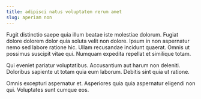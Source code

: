 ```yaml
---
title: adipisci natus voluptatem rerum amet
slug: aperiam non
---
```


Fugit distinctio saepe quia illum beatae iste molestiae dolorum. Fugiat dolore dolorem dolor quia soluta velit non dolore. Ipsum in non aspernatur nemo sed labore ratione hic. Ullam recusandae incidunt quaerat. Omnis ut possimus suscipit vitae qui. Numquam expedita repellat et similique totam.

Qui eveniet pariatur voluptatibus. Accusantium aut harum non deleniti. Doloribus sapiente ut totam quia eum laborum. Debitis sint quia ut ratione.

Omnis excepturi aspernatur et. Asperiores quia quia aspernatur eligendi non qui. Voluptates sunt cumque eos.
